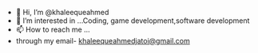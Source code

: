 - 👋 Hi, I’m @khaleequeahmed
- 👀 I’m interested in ...Coding, game development,software development 
- 📫 How to reach me ...
- through my email- khaleequeahmedjatoi@gmail.com

<!---
khaleequeahmed/khaleequeahmed is a ✨ special ✨ repository because its `README.md` (this file) appears on your GitHub profile.
You can click the Preview link to take a look at your changes.
--->

